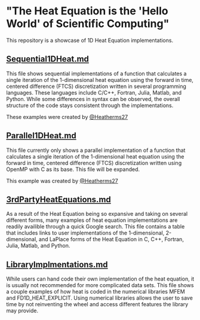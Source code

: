 # "The Heat Equation is the 'Hello World' of Scientific Computing"

This repository is a showcase of 1D Heat Equation implementations.

## [Sequential1DHeat.md](./Sequential1DHeat.md)
This file shows sequential implementations of a function that calculates a single iteration of the 1-dimensional heat equation using the forward in time, centered difference (FTCS) discretization written in several programming languages. These languages include C/C++, Fortran, Julia, Matlab, and Python. While some differences in syntax can be observed, the overall structure of the code stays consistent through the implementations. 

These examples were created by [@Heatherms27](https://github.com/Heatherms27)

## [Parallel1DHeat.md](./Parallel1DHeat.md)
This file currently only shows a parallel implementation of a function that calculates a single iteration of the 1-dimensional heat equation using the forward in time, centered difference (FTCS) discretization written using OpenMP with C as its base. This file will be expanded. 

This example was created by [@Heatherms27](https://github.com/Heatherms27)

## [3rdPartyHeatEquations.md](./3rdPartyHeatEquations.md)
As a result of the Heat Equation being so expansive and taking on several different forms, many examples of heat equation implementations are readily availible through a quick Google search. This file contains a table that includes links to user implementations of the 1-dimensional, 2-dimensional, and LaPlace forms of the Heat Equation in C, C++, Fortran, Julia, Matlab, and Python. 

## [LibraryImplmentations.md](./LibraryImplementations.md)
While users can hand code their own implementation of the heat equation, it is usually not recommended for more complicated data sets. This file shows a couple examples of how heat is coded in the numerical libraries MFEM and FD1D\_HEAT\_EXPLICIT. Using numerical libraries allows the user to save time by not reinventing the wheel and access different features the library may provide.


